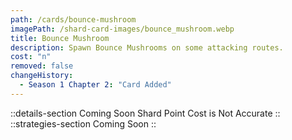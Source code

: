 ```yaml
---
path: /cards/bounce-mushroom
imagePath: /shard-card-images/bounce_mushroom.webp
title: Bounce Mushroom
description: Spawn Bounce Mushrooms on some attacking routes.
cost: "n"
removed: false
changeHistory:
  - Season 1 Chapter 2: "Card Added"
---
```

::details-section
Coming Soon
Shard Point Cost is Not Accurate
::
::strategies-section
Coming Soon
::